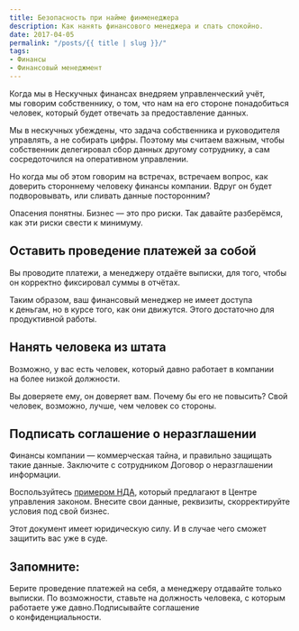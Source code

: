```yaml
---
title: Безопасность при найме финменеджера
description: Как нанять финансового менеджера и спать спокойно.
date: 2017-04-05
permalink: "/posts/{{ title | slug }}/"
tags:
- Финансы
- Финансовый менеджмент
---
```

Когда мы&nbsp;в&nbsp;Нескучных финансах внедряем управленческий учёт, мы&nbsp;говорим собственнику, о&nbsp;том, что нам на&nbsp;его стороне понадобиться человек, который будет отвечать за&nbsp;предоставление данных.

Мы&nbsp;в&nbsp;нескучных убеждены, что задача собственника и&nbsp;руководителя управлять, а&nbsp;не&nbsp;собирать цифры. Поэтому мы&nbsp;считаем важным, чтобы собственник делегировал сбор данных другому сотруднику, а&nbsp;сам сосредоточился на&nbsp;оперативном управлении.

Но&nbsp;когда мы&nbsp;об&nbsp;этом говорим на&nbsp;встречах, встречаем вопрос, как доверить стороннему человеку финансы компании. Вдруг он&nbsp;будет подворовывать, или сливать данные посторонним?

Опасения понятны. Бизнес&nbsp;&mdash; это про риски. Так давайте разберёмся, как эти риски свести к&nbsp;минимуму.

## Оставить проведение платежей за&nbsp;собой
Вы проводите платежи, а&nbsp;менеджеру отдаёте выписки, для того, чтобы он&nbsp;корректно фиксировал суммы в&nbsp;отчётах.

Таким образом, ваш финансовый менеджер не&nbsp;имеет доступа к&nbsp;деньгам, но&nbsp;в&nbsp;курсе того, как они движутся. Этого достаточно для продуктивной работы.

## Нанять человека из&nbsp;штата
Возможно, у&nbsp;вас есть человек, который давно работает в&nbsp;компании на&nbsp;более низкой должности.

Вы&nbsp;доверяете ему, он&nbsp;доверяет вам. Почему&nbsp;бы его не&nbsp;повысить? Свой человек, возможно, лучше, чем человек со&nbsp;стороны.

## Подписать соглашение о неразглашении
Финансы компании&nbsp;&mdash; коммерческая тайна, и&nbsp;правильно защищать такие данные. Заключите с&nbsp;сотрудником Договор о&nbsp;неразглашении информации.

Воспользуйтесь [примером НДА](https://docs.google.com/document/d/1gLLtLLNhx6T0uyt_Lna4cGxwbwjt1aceMifyyCYy6OI/edit), который предлагают в Центре управления законом. Внесите свои данные, реквизиты, скорректируйте условия под свой бизнес.

Этот документ имеет юридическую силу. И&nbsp;в&nbsp;случае чего сможет защитить вас уже в&nbsp;суде.

## Запомните:
Берите проведение платежей на&nbsp;себя, а&nbsp;менеджеру отдавайте только выписки.
По возможности, ставьте на&nbsp;должность человека, с&nbsp;которым работаете уже давно.Подписывайте соглашение о&nbsp;конфиденциальности.